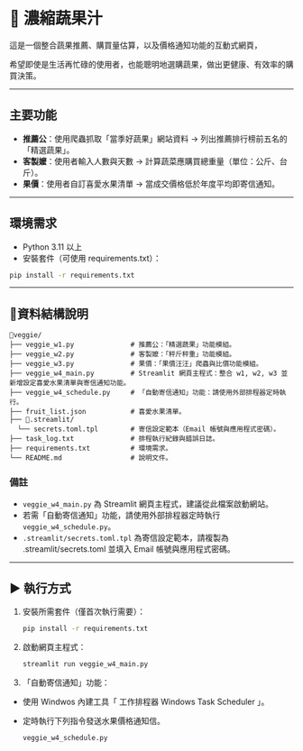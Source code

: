 # 🍹 濃縮蔬果汁

這是一個整合蔬果推薦、購買量估算，以及價格通知功能的互動式網頁，  

希望即使是生活再忙碌的使用者，也能聰明地選購蔬果，做出更健康、有效率的購買決策。

---

## 主要功能

- **推薦公**：使用爬蟲抓取「當季好蔬果」網站資料 → 列出推薦排行榜前五名的「精選蔬果」。  
- **客製嬤**：使用者輸入人數與天數 → 計算蔬菜應購買總重量（單位：公斤、台斤）。  
- **果價**：使用者自訂喜愛水果清單 → 當成交價格低於年度平均即寄信通知。

---

## 環境需求

- Python 3.11 以上  
- 安裝套件（可使用 requirements.txt）：

```bash
pip install -r requirements.txt
```

---

## 📁資料結構說明

```
📁veggie/
├── veggie_w1.py              # 推薦公：「精選蔬果」功能模組。
├── veggie_w2.py              # 客製嬤：「秤斤秤重」功能模組。
├── veggie_w3.py              # 果價：「果價汪汪」爬蟲與比價功能模組。
├── veggie_w4_main.py         # Streamlit 網頁主程式：整合 w1, w2, w3 並新增設定喜愛水果清單與寄信通知功能。
├── veggie_w4_schedule.py     # 「自動寄信通知」功能：請使用外部排程器定時執行。
├── fruit_list.json           # 喜愛水果清單。
├── 📁.streamlit/
  └── secrets.toml.tpl        # 寄信設定範本（Email 帳號與應用程式密碼）。
├── task_log.txt              # 排程執行紀錄與錯誤日誌。
├── requirements.txt          # 環境需求。
└── README.md                 # 說明文件。
```

### 備註

- `veggie_w4_main.py` 為 Streamlit 網頁主程式，建議從此檔案啟動網站。
- 若需「自動寄信通知」功能，請使用外部排程器定時執行 `veggie_w4_schedule.py`。
- `.streamlit/secrets.toml.tpl` 為寄信設定範本，請複製為 .streamlit/secrets.toml 並填入 Email 帳號與應用程式密碼。

---

## ▶️ 執行方式

1. 安裝所需套件（僅首次執行需要）：

   ```bash
   pip install -r requirements.txt
   ```

2. 啟動網頁主程式：

   ```bash
   streamlit run veggie_w4_main.py
   ```

3. 「自動寄信通知」功能：
- 使用 Windwos 內建工具「 工作排程器 Windows Task Scheduler 」。
- 定時執行下列指令發送水果價格通知信。

   ```bash
   veggie_w4_schedule.py
    ```
